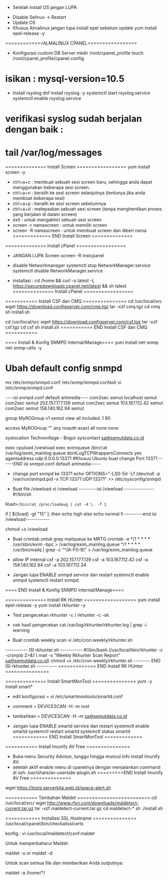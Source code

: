 * Setelah install OS jangan LUPA 
- Disable Selinux -> Restart
- Update OS 
- Khusus Almalinux jangan lupa install epel sebelum update 
yum install epel-release -y

=============ALMALINUX CPANEL=================
* Konfigurasi custom DB Server
mkdir /root/cpanel_profile
touch /root/cpanel_profile/cpanel.config
# isikan :  mysql-version=10.5

* Install rsyslog
dnf install rsyslog -y
systemctl start rsyslog.service
systemctl enable rsyslog.service
# verifikasi syslog sudah berjalan dengan baik : 
tail /var/log/messages
===============================================

============== Install Screen =================
yum install screen -y
* ctrl+a+c : membuat sebuah sesi screen baru, sehingga anda dapat menggunakan beberapa sesi screen.
* ctrl+a+n : beralih ke sesi screen selanjutnya (tentunya jika anda membuat beberapa sesi)
* ctrl+a+p : beralih ke sesi screen sebelumnya
* ctrl+a+d : melepaskan sebuah sesi screen (tanpa menghentikan proses yang berjalan di dalam screen)
* exit : untuk mengakhiri sebuah sesi screen
* screen -r namascreen : untuk memilih screen	
* screen -R namascreen : untuk membuat screen dan diberi nama
============= END Install Screen ==============

============== Install cPanel =================
* JANGAN LUPA Screen
screen -R instcpanel

* disable Networkmanager
systemctl stop NetworkManager.service
systemctl disable NetworkManager.service
* installasi :
cd /home && curl -o latest -L https://securedownloads.cpanel.net/latest && sh latest
============== Install cPanel =================

=========== Install CSF dan CMQ ===============
cd /usr/local/src
wget https://download.configserver.com/cmq.tgz
tar -xzf cmq.tgz
cd cmq
sh install.sh

cd /usr/local/src
wget https://download.configserver.com/csf.tgz
tar -xzf csf.tgz
cd csf
sh install.sh
=========== END Install CSF dan CMQ ===========

==== Install & Konfig SNMPD Internal/Manage====
yum install net-snmp net-snmp-utils -y
# Ubah default config snmpd
mv /etc/snmp/snmpd.conf /etc/snmp/snmpd.confasli
vi /etc/snmp/snmpd.conf

----isi snmpd.conf default antmedia----
com2sec semut localhost  semut
com2sec semut 202.157.177.139 semut
com2sec semut 103.167.112.42 semut
com2sec semut 158.140.162.94 semut

group MyROGroup v1         semut
view all    included  .1                               80

access MyROGroup ""      any       noauth    exact  all    none   none

syslocation Technovillage - Bogor
syscontact sa@semutdata.co.id


exec cpuload /viewload
exec eximqueue /bin/cat /var/log/exim_mainlog.queue
dontLogTCPWrappersConnects yes
agentaddress udp:0.0.0.0:13371  #Khusus Ubuntu buat change Port 13371
------END isi snmpd.conf default antmedia-----

* change port snmpd ke 13371
echo OPTIONS=\"-LS0-5d -Lf /dev/null -p /var/run/snmpd.pid -x TCP:13371 UDP:13371\" >> /etc/sysconfig/snmpd

* Buat file /viewload
vi /viewload
---------isi /viewload ---------------
#!/bin/sh

lload=`/bin/cat /proc/loadavg | cut -d \. -f 1`

if [ ${lload} -gt "15" ];
    then
        echo high
        else
                echo normal
fi
---------end isi /viewload------------

chmod +x /viewload

* Buat crontab untuk grep mailqueue ke MRTG
crontab -e
*/1 * * * * /usr/sbin/exim -bpc > /var/log/exim_mainlog.queue
*/1 * * * * /usr/bin/mailq | grep -c "^[A-F0-9]" > /var/log/exim_mainlog.queue

* allow IP internal 
csf -a 202.157.177.139
csf -a 103.167.112.42
csf -a 158.140.162.94
csf -a 103.167.112.34

* Jangan lupa ENABLE snmpd service dan restart
systemctl enable snmpd
systemctl restart snmpd

==== END Install & Konfig SNMPD Internal/Manage====

============== Install RK HUnter ==================
yum install epel-release -y
yum install rkhunter -y

* Test pengecekan
rkhunter -c    /    rkhunter -c -sk

* cek hasil pengecekan
cat /var/log/rkhunter/rkhunter.log | grep -i warning

* Buat crontab weekly scan
vi /etc/cron.weekly/rkhunter.sh

----------- ISI rkhunter.sh -----------
#!/bin/bash
(/usr/local/bin/rkhunter -c -cronjob 2>&1 \ mail -s “Weekly Rkhunter Scan Report” sa@semutdata.co.id)
chmod +x /etc/cron.weekly/rkhunter.sh
-------- END ISI rkhunter.sh ----------
============= END Install RK HUnter ===============

============== Install SmartMonTool ===============
yum -y install smart*
* edit konfigurasi = 
  vi /etc/smartmontools/smartd.conf
* comment = DEVICESCAN -H -m root
* tambahkan = DEVICESCAN -H -m sa@semutdata.co.id

* Jangan lupa ENABLE smartd service dan restart
systemctl enable smartd
systemctl restart smartd
systemctl status smartd
============ END Install SmartMonTool =============

=========== Install Imunify AV Free ===============
* Buka menu Security Advisor, tunggu hingga muncul info install Imunify AV.
* setelah aktif enable menu di cpanelnya dengan menjalankan command di ssh:
/usr/share/av-userside-plugin.sh
=========END Install Imunify AV Free ==============

wget https://tools.serverkita.web.id/space-alert.sh

=========== Tambahan Maldet =========================
cd /usr/local/src/
wget  http://www.rfxn.com/downloads/maldetect-current.tar.gz
tar -xzf maldetect-current.tar.gz
cd maldetect-*
sh ./install.sh


============ Installasi SSL Hostname ===============
/usr/local/cpanel/bin/checkallsslcerts



konfig :
vi /usr/local/maldetect/conf.maldet

Untuk memperbaharui Maldet:

maldet -u or maldet –d

Untuk scan semua file dan memberikan Anda outputnya:

maldet -a /home/*/